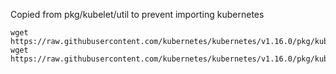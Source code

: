 Copied from pkg/kubelet/util to prevent importing kubernetes

```
wget https://raw.githubusercontent.com/kubernetes/kubernetes/v1.16.0/pkg/kubelet/util/util_unix.go
wget https://raw.githubusercontent.com/kubernetes/kubernetes/v1.16.0/pkg/kubelet/util/util.go
```
